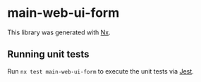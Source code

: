 # main-web-ui-form

This library was generated with [Nx](https://nx.dev).

## Running unit tests

Run `nx test main-web-ui-form` to execute the unit tests via [Jest](https://jestjs.io).
